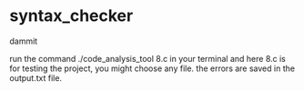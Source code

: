 # syntax_checker
dammit


run the command ./code_analysis_tool 8.c in your terminal and here 8.c is for testing the project, you might choose any file.
the errors are saved in the output.txt file.

